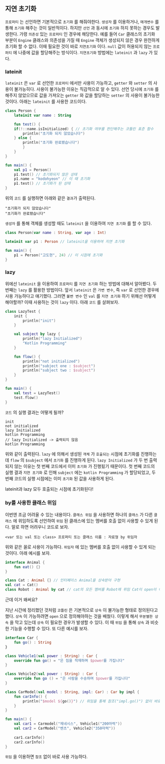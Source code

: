 ## 지연 초기화

`프로퍼티` 는 선언하면 기본적으로 `초기화` 를 해줘야한다. `생성자` 를 이용하거나, `매개변수` 를 통해 `초기화` 해주는 것이 일반적이다. 하지만 `선언` 과 동시에 `초기화` 하지 못하는 경우도 발생한다. 가령 `의존성` 있는 `프로퍼티` 인 경우에 해당한다. 예를 들어 `Car` 클래스의 초기화 부분이 `Engine` 클래스와 의존성을 가질 때 `Engine` 객체가 생성되지 않은 경우 완전하게 초기화 할 수 없다. 이때 필요한 것이 바로 `지연초기화` 이다. `null` 값이 허용되지 않는 `프로퍼티` 에 나중에 값을 할당해주는 방식이다.  `지연초기화` 방법에는 `lateinit` 과 `lazy` 가 있다.

### lateinit

`lateinit` 은 `var` 로 선언한 `프로퍼티` 에서만 사용이 가능하고, `getter` 와 `setter` 의 사용이 불가능히다. 사용이 불가능한 이유는 직감적으로 알 수 있다. 선언 당시에 `초기화` 를 해주지 않았으므로 값을 가져오는 `getter` 와 값을 할당하는 `setter` 의 사용이 불가능한 것이다. 아래는 `lateinit` 를 사용한 코드이다.

```kotlin
class Person {
	lateinit var name : String

	fun test() {
	if(!::name.isInitialized) { // 초기화 여부를 판단해주는 코틀린 표준 함수
		println("초기화 되지 않았습니다")
	} else {
		println("초기화 완료됐습니다")
		}
	}
}

fun main() {
	val p1 = Person()
	p1.test() // 초기화되지 않은 상태
	p1.name = "kodohyeon" // 이 때 초기화
	p1.test() // 초기화가 된 상태
}
```

위의 `코드` 를 실행하면 아래와 같은 `결과`가 출력된다.

```
"초기화가 되지 않았습니다"
"초기화가 완료됐습니다"
```

`생성자` 를 통해 객체를 생성할 때도 `lateinit` 을 이용하여 `지연 초기화` 를 할 수 있다.

```kotlin
class Person(var name : String, var age : Int) 

lateinit var p1 : Person // lateinit을 이용하여 지연 초기화

fun main() {
	p1 = Person("고도현", 24) // 이 시점에 초기화
}
```

### lazy

위에선 `lateinit` 을 이용하여 `프로퍼티` 를 `지연 초기화` 하는 방법에 대해서 알아봤다. 두 번째는 `lazy` 를 활용한 방법이다. 앞서 `lateinit` 은 `가변 변수`, 즉 `var` 로 선언한 경우에 사용 가능하다고 얘기했다. 그러면 `불변 변수` 인 `val` 를 `지연 초기화` 하기 위해선 어떻게 해야할까? 이때 사용하는 것이 `lazy` 이다. 아래 `코드` 를 살펴보자.

```kotlin
class LazyTest {
	init {
		println("init")
	}

	val subject by lazy {
		println("lazy Initialized")
		"Kotlin Programming"
	}

	fun flow() {
		println("not initialized")
		println("subject one : $subject")
		println("subject two : $subject")
	}
}

fun main() {
	val test = LazyTest()
	test.flow()
}
```

`코드` 의 실행 결과는 어떻게 될까? 

```
init
not initialized
lazy Initialized
kotlin Programming
// lazy Initialized -> 출력되지 않음
kotlin Programming
```

위와 같이 출력된다. `lazy` 에 의해서 생성된 `객체` 가 `호출되는` 시점에 초기화를 진행하는데 `flow` 의 `$subject` 에서 `초기화` 를 진행하게 된다. `lazy Initialized` 가 두 번 출력되지 않는 이유는 첫 번째 코드에서 이미 `초기화` 가 진행됬기 때문이다. 첫 번째 코드의 실행 결과 `지연 초기화` 로 인해 `subject` 에는 `kotlin Programming` 가 할당되었고, 두 번째 코드의 실행 시점에는 이미 `초기화` 된 값을 사용하게 된다. 

lateinit과 lazy 모두 호출되는 시점에 초기화된다!

### by를 사용한 클래스 위임

이번엔 조금 어려울 수 있는 내용이다. `클래스 위임` 을 사용하면 하나의 `클래스` 가 다른 `클래스` 에 위임하도록 선언하여 `위임` 된 클래스에 있는 멤버를 호출 없이 사용할 수 있게 된다. 말로 하면 어려우니 코드로 보자.

```
<var 또는 val 또는 class> 프로퍼티 또는 클래스 이름 : 자료형 by 위임자
```

위와 같은 꼴로 사용이 가능하다. `위임자` 에 있는 멤버를 호출 없이 사용할 수 있게 되는 것이다. 아래 예시를 보자.

```kotlin
interface Animal {
	fun eat() {}
}

class Cat : Animal {} // 인터페이스 Animal을 상속받아 구현
val cat = Cat()
class Robot : Animal by cat // cat의 모든 멤버를 Robot에 위임 Cat이 open이 아니여서 원래는 상속 불가)
```

근데 이거 왜써요?

지난 시간에 정리했던 것처럼 `코틀린` 은 기본적으로 `상속` 이 불가능한 형태로 정의된다고 했다. `상속` 이 가능하려면 `open` 으로 정의해야하는 것을 배웠다. 이렇게 해서 `무분별한 상속` 을 막고 있는데 `상속` 이 필요한 경우가 발생할 수 있다. 이 때 `위임` 을 통해 `상속` 과 비슷한 기능을 수행할 수 있다. 또 다른 예시를 보자.

```kotlin
interface Car { 
	fun go() : String
}

class Vehicle1(val power : String) : Car {
	override fun go() = "은 짐을 적재하며 $power를 가집니다"
}

class Vehicle2(val power : String) : Car {
	override fun go () = "은 사람을 수송하며 $power를 가집니다"
}

class CarModel(val model : String, impl: Car) : Car by impl {
	fun carInfo() {
		println("$model ${go()}") // 위임을 통해 참조("impl.go()") 없이 바로 사용 가능
	}
}

fun main() {
	val car1 = Carmodel("제네시스", Vehicle1("200마력"))
	val car2 = CarModel("벤츠", Vehicle2("350마력"))
	
	car1.carInfo()
	car2.carInfo()
}
```

`위임` 을 이용하면 `참조` 없이 바로 사용 가능하다.
